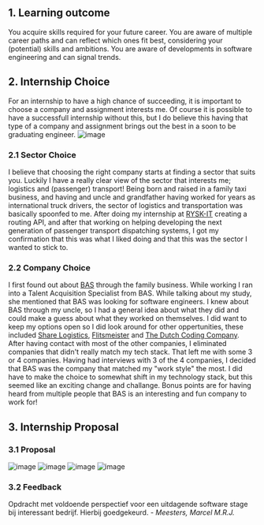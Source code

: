 ## 1. Learning outcome
You acquire skills required for your future career. You are aware of multiple career paths and can reflect which ones fit best, considering your (potential) skills and ambitions. You are aware of developments in software engineering and can signal trends. 

## 2. Internship Choice
For an internship to have a high chance of succeeding, it is important to choose a company and assignment interests me. Of course it is possible to have a successfull internship without this, but I do believe this having that type of a company and assignment brings out the best in a soon to be graduating engineer.
![image](https://user-images.githubusercontent.com/46562627/208537788-6a4cd884-902f-47c3-be33-55644f141c60.png)

### 2.1 Sector Choice
I believe that choosing the right company starts at finding a sector that suits you. Luckily I have a really clear view of the sector that interests me; logistics and (passenger) transport! Being born and raised in a family taxi business, and having and uncle and grandfather having worked for years as international truck drivers, the sector of logistics and transportation was basically spoonfed to me.
After doing my internship at [RYSK-IT](https://www.rysk-it.net/) creating a routing API, and after that working on helping developing the next generation of passenger transport dispatching systems, I got my confirmation that this was what I liked doing and that this was the sector I wanted to stick to.

### 2.2 Company Choice
I first found out about [BAS](https://www.bastruckcenter.com/) through the family business. While working I ran into a Talent Acquisition Specialist from BAS. While talking about my study, she mentioned that BAS was looking for software engineers. I knew about BAS through my uncle, so I had a general idea about what they did and could make a guess about what they worked on themselves.
I did want to keep my options open so I did look around for other oppertunities, these included [Share Logistics](https://www.sharelogistics.com/), [Flitsmeister](https://www.flitsmeister.nl/) and [The Dutch Coding Company](https://dutchcodingcompany.com/). After having contact with most of the other companies, I eliminated companies that didn't really match my tech stack. That left me with some 3 or 4 companies.
Having had interviews with 3 of the 4 companies, I decided that BAS was the company that matched my "work style" the most. I did have to make the choice to somewhat shift in my technology stack, but this seemed like an exciting change and challange.
Bonus points are for having heard from multiple people that BAS is an interesting and fun company to work for!

## 3. Internship Proposal
### 3.1 Proposal
![image](https://user-images.githubusercontent.com/46562627/208532621-47380492-1f4a-4759-aed9-3787dd17ac0a.png)
![image](https://user-images.githubusercontent.com/46562627/208532670-badfb067-ec22-4c66-b21b-7c2451a0e613.png)
![image](https://user-images.githubusercontent.com/46562627/208532752-78a5a821-cfd9-4830-8981-f16a1a803642.png)
![image](https://user-images.githubusercontent.com/46562627/208532972-deec2611-6992-4b7c-8ee2-e9b94cda1a03.png)

### 3.2 Feedback
Opdracht met voldoende perspectief voor een uitdagende software stage bij interessant bedrijf. Hierbij goedgekeurd. - *Meesters, Marcel M.R.J.*
